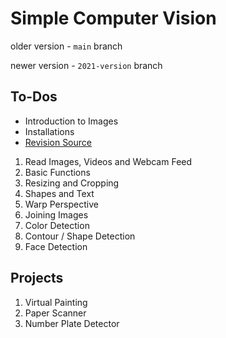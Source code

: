 # Simple Computer Vision

older version - `main` branch

newer version - `2021-version` branch

## To-Dos

- Introduction to Images
- Installations
- [Revision Source](https://www.youtube.com/watch?v=WQeoO7MI0Bs)

1. Read Images, Videos and Webcam Feed
2. Basic Functions
3. Resizing and Cropping
4. Shapes and Text
5. Warp Perspective
6. Joining Images
7. Color Detection
8. Contour / Shape Detection
9. Face Detection

## Projects

1. Virtual Painting
2. Paper Scanner
3. Number Plate Detector

